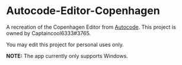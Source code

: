 # Autocode-Editor-Copenhagen

A recreation of the Copenhagen Editor from [Autocode](https://autocode.com/). 
This project is owned by Captaincool6333#3765. 

You may edit this project for personal uses only.

**NOTE:** The app currently only supports Windows.

